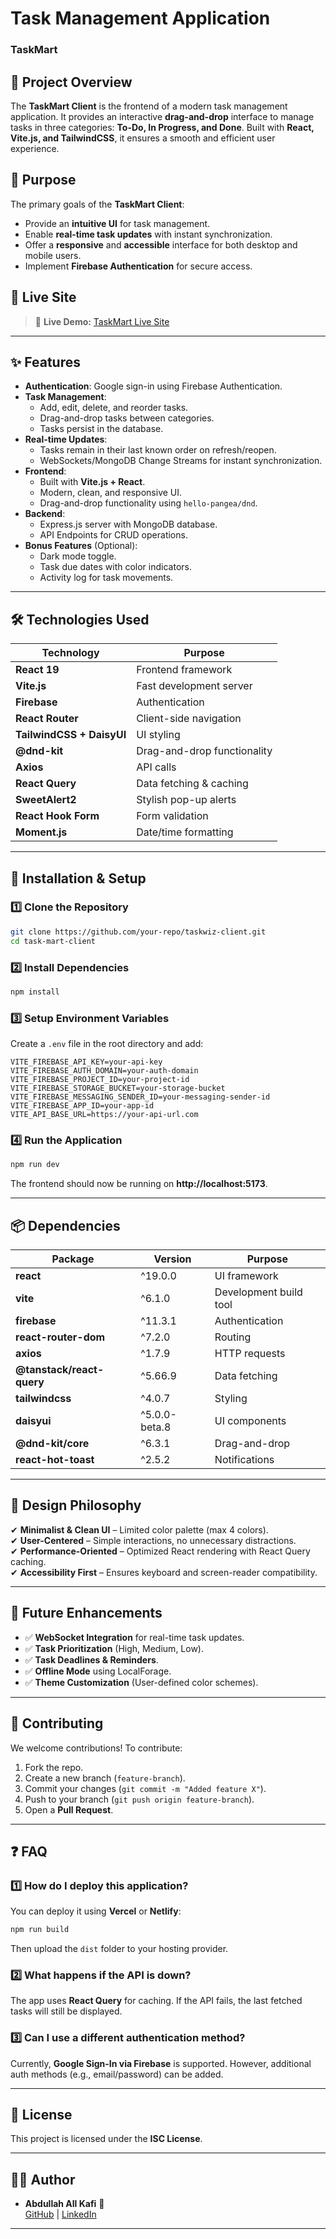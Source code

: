 # Task Management Application
### TaskMart

## 📌 Project Overview
The **TaskMart Client** is the frontend of a modern task management application. It provides an interactive **drag-and-drop** interface to manage tasks in three categories: **To-Do, In Progress, and Done**. Built with **React, Vite.js, and TailwindCSS**, it ensures a smooth and efficient user experience.

## 🎯 Purpose
The primary goals of the **TaskMart Client**:
- Provide an **intuitive UI** for task management.
- Enable **real-time task updates** with instant synchronization.
- Offer a **responsive** and **accessible** interface for both desktop and mobile users.
- Implement **Firebase Authentication** for secure access.

## 🚀 Live Site
> 🔗 **Live Demo:** [TaskMart Live Site](https://task--mangement-app.web.app/)

---

## ✨ Features
- **Authentication**: Google sign-in using Firebase Authentication.
- **Task Management**:
  - Add, edit, delete, and reorder tasks.
  - Drag-and-drop tasks between categories.
  - Tasks persist in the database.
- **Real-time Updates**:
  - Tasks remain in their last known order on refresh/reopen.
  - WebSockets/MongoDB Change Streams for instant synchronization.
- **Frontend**:
  - Built with **Vite.js + React**.
  - Modern, clean, and responsive UI.
  - Drag-and-drop functionality using `hello-pangea/dnd`.
- **Backend**:
  - Express.js server with MongoDB database.
  - API Endpoints for CRUD operations.
- **Bonus Features** (Optional):
  - Dark mode toggle.
  - Task due dates with color indicators.
  - Activity log for task movements.

---

## 🛠️ Technologies Used
| Technology | Purpose |
|------------|---------|
| **React 19** | Frontend framework |
| **Vite.js** | Fast development server |
| **Firebase** | Authentication |
| **React Router** | Client-side navigation |
| **TailwindCSS + DaisyUI** | UI styling |
| **@dnd-kit** | Drag-and-drop functionality |
| **Axios** | API calls |
| **React Query** | Data fetching & caching |
| **SweetAlert2** | Stylish pop-up alerts |
| **React Hook Form** | Form validation |
| **Moment.js** | Date/time formatting |

---

## 📌 Installation & Setup

### 1️⃣ Clone the Repository
```sh
git clone https://github.com/your-repo/taskwiz-client.git
cd task-mart-client
```

### 2️⃣ Install Dependencies
```sh
npm install
```

### 3️⃣ Setup Environment Variables
Create a `.env` file in the root directory and add:
```
VITE_FIREBASE_API_KEY=your-api-key
VITE_FIREBASE_AUTH_DOMAIN=your-auth-domain
VITE_FIREBASE_PROJECT_ID=your-project-id
VITE_FIREBASE_STORAGE_BUCKET=your-storage-bucket
VITE_FIREBASE_MESSAGING_SENDER_ID=your-messaging-sender-id
VITE_FIREBASE_APP_ID=your-app-id
VITE_API_BASE_URL=https://your-api-url.com
```

### 4️⃣ Run the Application
```sh
npm run dev
```
The frontend should now be running on **http://localhost:5173**.

---

## 📦 Dependencies
| Package | Version | Purpose |
|---------|---------|---------|
| **react** | ^19.0.0 | UI framework |
| **vite** | ^6.1.0 | Development build tool |
| **firebase** | ^11.3.1 | Authentication |
| **react-router-dom** | ^7.2.0 | Routing |
| **axios** | ^1.7.9 | HTTP requests |
| **@tanstack/react-query** | ^5.66.9 | Data fetching |
| **tailwindcss** | ^4.0.7 | Styling |
| **daisyui** | ^5.0.0-beta.8 | UI components |
| **@dnd-kit/core** | ^6.3.1 | Drag-and-drop |
| **react-hot-toast** | ^2.5.2 | Notifications |

---

## 🎨 Design Philosophy
✔ **Minimalist & Clean UI** – Limited color palette (max 4 colors).  
✔ **User-Centered** – Simple interactions, no unnecessary distractions.  
✔ **Performance-Oriented** – Optimized React rendering with React Query caching.  
✔ **Accessibility First** – Ensures keyboard and screen-reader compatibility.  

---

## 🔮 Future Enhancements
- ✅ **WebSocket Integration** for real-time task updates.
- ✅ **Task Prioritization** (High, Medium, Low).
- ✅ **Task Deadlines & Reminders**.
- ✅ **Offline Mode** using LocalForage.
- ✅ **Theme Customization** (User-defined color schemes).

---

## 🤝 Contributing
We welcome contributions! To contribute:
1. Fork the repo.
2. Create a new branch (`feature-branch`).
3. Commit your changes (`git commit -m "Added feature X"`).
4. Push to your branch (`git push origin feature-branch`).
5. Open a **Pull Request**.

---

## ❓ FAQ

### 1️⃣ How do I deploy this application?
You can deploy it using **Vercel** or **Netlify**:
```sh
npm run build
```
Then upload the `dist` folder to your hosting provider.

### 2️⃣ What happens if the API is down?
The app uses **React Query** for caching. If the API fails, the last fetched tasks will still be displayed.

### 3️⃣ Can I use a different authentication method?
Currently, **Google Sign-In via Firebase** is supported. However, additional auth methods (e.g., email/password) can be added.

---

## 📝 License
This project is licensed under the **ISC License**.

---

## 👨‍💻 Author
- **Abdullah All Kafi** 🚀  
  [GitHub](https://github.com/rjkafi) | [LinkedIn](https://www.linkedin.com/in/abdullah-all-kafi/)

---